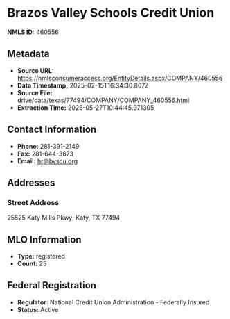 # Brazos Valley Schools Credit Union

**NMLS ID:** 460556

## Metadata
- **Source URL:** https://nmlsconsumeraccess.org/EntityDetails.aspx/COMPANY/460556
- **Data Timestamp:** 2025-02-15T16:34:30.807Z
- **Source File:** drive/data/texas/77494/COMPANY/COMPANY_460556.html
- **Extraction Time:** 2025-05-27T10:44:45.971305

## Contact Information
- **Phone:** 281-391-2149
- **Fax:** 281-644-3673
- **Email:** hr@bvscu.org

## Addresses
### Street Address
25525 Katy Mills Pkwy; Katy, TX 77494

## MLO Information
- **Type:** registered
- **Count:** 25

## Federal Registration
- **Regulator:** National Credit Union Administration - Federally Insured
- **Status:** Active
